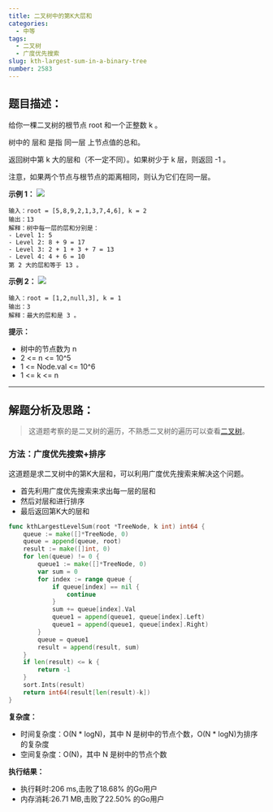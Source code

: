 ```yaml
---
title: 二叉树中的第K大层和
categories:
  - 中等
tags:
  - 二叉树
  - 广度优先搜索
slug: kth-largest-sum-in-a-binary-tree
number: 2583
---
```


## 题目描述：

给你一棵二叉树的根节点 root 和一个正整数 k 。

树中的 层和 是指 同一层 上节点值的总和。

返回树中第 k 大的层和（不一定不同）。如果树少于 k 层，则返回 -1 。

注意，如果两个节点与根节点的距离相同，则认为它们在同一层。



**示例 1：**
![](/img/leetcode/2583二叉树中的第K大层和/binaryytreeedrawio-2.png)
```
输入：root = [5,8,9,2,1,3,7,4,6], k = 2
输出：13
解释：树中每一层的层和分别是：
- Level 1: 5
- Level 2: 8 + 9 = 17
- Level 3: 2 + 1 + 3 + 7 = 13
- Level 4: 4 + 6 = 10
第 2 大的层和等于 13 。
```

**示例 2：**
![](/img/leetcode/2583二叉树中的第K大层和/treedrawio-3.png)
```
输入：root = [1,2,null,3], k = 1
输出：3
解释：最大的层和是 3 。
```


**提示：**
- 树中的节点数为 n
- 2 <= n <= 10^5
- 1 <= Node.val <= 10^6
- 1 <= k <= n

---
## 解题分析及思路：


> 这道题考察的是二叉树的遍历，不熟悉二叉树的遍历可以查看[二叉树](/bTree)。 

### 方法：广度优先搜索+排序

这道题是求二叉树中的第K大层和，可以利用广度优先搜索来解决这个问题。

- 首先利用广度优先搜索来求出每一层的层和
- 然后对层和进行排序
- 最后返回第K大的层和


```go
func kthLargestLevelSum(root *TreeNode, k int) int64 {
	queue := make([]*TreeNode, 0)
	queue = append(queue, root)
	result := make([]int, 0)
	for len(queue) != 0 {
		queue1 := make([]*TreeNode, 0)
		var sum = 0
		for index := range queue {
			if queue[index] == nil {
				continue
			}
			sum += queue[index].Val
			queue1 = append(queue1, queue[index].Left)
			queue1 = append(queue1, queue[index].Right)
		}
		queue = queue1
		result = append(result, sum)
	}
	if len(result) <= k {
		return -1
	}
	sort.Ints(result)
	return int64(result[len(result)-k])
}

```

**复杂度：**

- 时间复杂度：O(N * logN)，其中 N 是树中的节点个数，O(N * logN)为排序的复杂度
- 空间复杂度：O(N)，其中 N 是树中的节点个数

**执行结果：**

- 执行耗时:206 ms,击败了18.68% 的Go用户
- 内存消耗:26.71 MB,击败了22.50% 的Go用户
